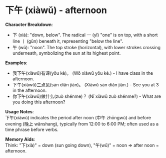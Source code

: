 # **下午 (xiàwǔ) - afternoon**

**Character Breakdown**:  
- 下 (xià): "down, below". The radical 一 (yī) "one" is on top, with a short line 丨 (gǔn) beneath it, representing "below the line".  
- 午 (wǔ): "noon". The top stroke (horizontal), with lower strokes crossing underneath, symbolizing the sun at its highest point.

**Examples**:  
- 我下午(xiàwǔ)有课(yǒu kè)。 (Wǒ xiàwǔ yǒu kè.) - I have class in the afternoon.  
- 下午(xiàwǔ)三点见(sān diǎn jiàn)。 (Xiàwǔ sān diǎn jiàn.) - See you at 3 in the afternoon.  
- 你下午(xiàwǔ)做什么(zuò shénme)？ (Nǐ xiàwǔ zuò shénme?) - What are you doing this afternoon?

**Usage Notes**:  
下午(xiàwǔ) indicates the period after noon (中午 zhōngwǔ) and before evening (晚上 wǎnshang), typically from 12:00 to 6:00 PM; often used as a time phrase before verbs.

**Memory Aids**:  
Think: "下(xià)" = down (sun going down), "午(wǔ)" = noon ⇒ after noon = afternoon.